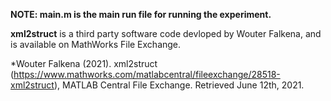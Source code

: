 **NOTE: main.m is the main run file for running the experiment.**


**xml2struct** is a third party software code devloped by Wouter Falkena, and is available on MathWorks File Exchange.

*Wouter Falkena (2021). xml2struct (https://www.mathworks.com/matlabcentral/fileexchange/28518-xml2struct), MATLAB Central File Exchange. Retrieved June 12th, 2021.
